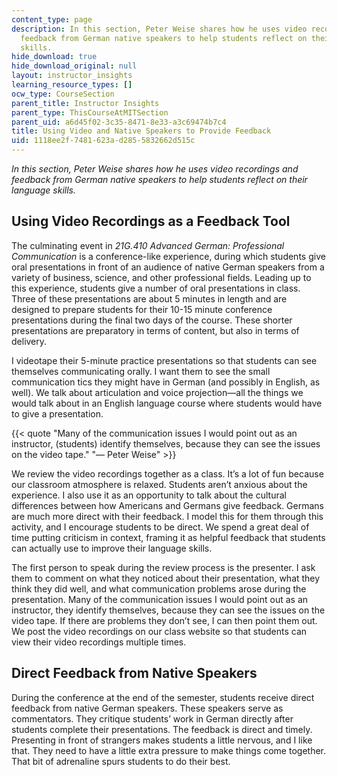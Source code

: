```yaml
---
content_type: page
description: In this section, Peter Weise shares how he uses video recordings and
  feedback from German native speakers to help students reflect on their language
  skills.
hide_download: true
hide_download_original: null
layout: instructor_insights
learning_resource_types: []
ocw_type: CourseSection
parent_title: Instructor Insights
parent_type: ThisCourseAtMITSection
parent_uid: a6d45f02-3c35-8471-8e33-a3c69474b7c4
title: Using Video and Native Speakers to Provide Feedback
uid: 1118ee2f-7481-623a-d285-5832662d515c
---
```


_In this section, Peter Weise shares how he uses video recordings and feedback from German native speakers to help students reflect on their language skills._

Using Video Recordings as a Feedback Tool
-----------------------------------------

The culminating event in _21G.410 Advanced German: Professional Communication_ is a conference-like experience, during which students give oral presentations in front of an audience of native German speakers from a variety of business, science, and other professional fields. Leading up to this experience, students give a number of oral presentations in class. Three of these presentations are about 5 minutes in length and are designed to prepare students for their 10-15 minute conference presentations during the final two days of the course. These shorter presentations are preparatory in terms of content, but also in terms of delivery.

I videotape their 5-minute practice presentations so that students can see themselves communicating orally. I want them to see the small communication tics they might have in German (and possibly in English, as well). We talk about articulation and voice projection—all the things we would talk about in an English language course where students would have to give a presentation.

{{< quote "Many of the communication issues I would point out as an instructor, (students) identify themselves, because they can see the issues on the video tape." "— Peter Weise" >}}

We review the video recordings together as a class. It’s a lot of fun because our classroom atmosphere is relaxed. Students aren’t anxious about the experience. I also use it as an opportunity to talk about the cultural differences between how Americans and Germans give feedback. Germans are much more direct with their feedback. I model this for them through this activity, and I encourage students to be direct. We spend a great deal of time putting criticism in context, framing it as helpful feedback that students can actually use to improve their language skills.

The first person to speak during the review process is the presenter. I ask them to comment on what they noticed about their presentation, what they think they did well, and what communication problems arose during the presentation. Many of the communication issues I would point out as an instructor, they identify themselves, because they can see the issues on the video tape. If there are problems they don’t see, I can then point them out. We post the video recordings on our class website so that students can view their video recordings multiple times.

Direct Feedback from Native Speakers
------------------------------------

During the conference at the end of the semester, students receive direct feedback from native German speakers. These speakers serve as commentators. They critique students’ work in German directly after students complete their presentations. The feedback is direct and timely. Presenting in front of strangers makes students a little nervous, and I like that. They need to have a little extra pressure to make things come together. That bit of adrenaline spurs students to do their best.